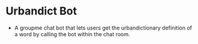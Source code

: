 # Urbandict Bot 
- A groupme chat bot that lets users get the urbandictionary definition of a word by calling the bot within the chat room. 

